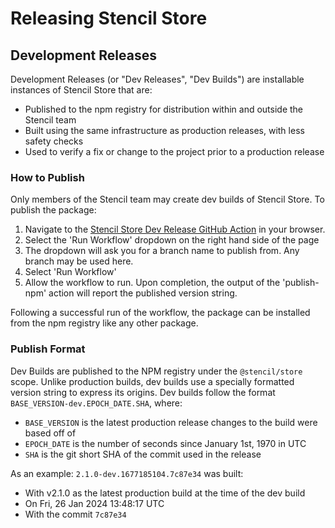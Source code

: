 # Releasing Stencil Store

## Development Releases

Development Releases (or "Dev Releases", "Dev Builds") are installable instances of Stencil Store that are:
- Published to the npm registry for distribution within and outside the Stencil team
- Built using the same infrastructure as production releases, with less safety checks
- Used to verify a fix or change to the project prior to a production release

### How to Publish

Only members of the Stencil team may create dev builds of Stencil Store.
To publish the package:
1. Navigate to the [Stencil Store Dev Release GitHub Action](https://github.com/stenciljs/store/actions/workflows/release-dev.yml) in your browser.
2. Select the 'Run Workflow' dropdown on the right hand side of the page
3. The dropdown will ask you for a branch name to publish from. Any branch may be used here.
4. Select 'Run Workflow'
5. Allow the workflow to run. Upon completion, the output of the 'publish-npm' action will report the published version string.

Following a successful run of the workflow, the package can be installed from the npm registry like any other package.

### Publish Format

Dev Builds are published to the NPM registry under the `@stencil/store` scope.
Unlike production builds, dev builds use a specially formatted version string to express its origins.
Dev builds follow the format `BASE_VERSION-dev.EPOCH_DATE.SHA`, where:
- `BASE_VERSION` is the latest production release changes to the build were based off of
- `EPOCH_DATE` is the number of seconds since January 1st, 1970 in UTC
- `SHA` is the git short SHA of the commit used in the release

As an example: `2.1.0-dev.1677185104.7c87e34` was built:
- With v2.1.0 as the latest production build at the time of the dev build
- On Fri, 26 Jan 2024 13:48:17 UTC
- With the commit `7c87e34`